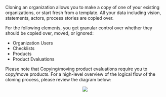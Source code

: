 Cloning an organization allows you to make a copy of one of your existing organizations, or start fresh from a template. All your data including vision, statements, actors, process stories are copied over. 

For the following elements, you get granular control over whether they should be copied over, moved, or ignored:
- Organization Users  
- Checklists
- Products
- Product Evaluations

Please note that Copying/moving product evaluations require you to copy/move products. For a high-level overview of the logical flow of the cloning process, please review the diagram below:

<p align="center">
  <img src="/costatic/media/OrgCloneProductEval_2.png" />
</p>
